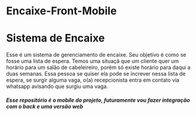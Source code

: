 # Encaixe-Front-Mobile
<h1>Sistema de Encaixe</h1>
  <p>Esse é um sistema de gerenciamento de encaixe. Seu objetivo é como se fosse uma lista de espera. Temos uma situaçã que um cliente quer um horário para um salão 
  de cabeleireiro, porém só existe horário para daqui a duas semanas. Essa pessoa se quiser ela pode se increver nessa lista de espera, se surgir alguma vaga,
o(a) recepcionista entra em contato via whatsapp avisando que surgiu uma vaga.</p>
<h5>Esse repositório é o mobile do projeto, futuramente vou fazer integração com o back e uma versão web</h5>
